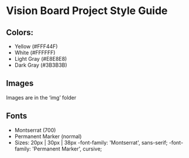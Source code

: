 # Vision Board Project Style Guide

## Colors:
- Yellow (#FFF44F)
- White (#FFFFFF)
- Light Gray (#E8E8E8) 
- Dark Gray (#3B3B3B)

## Images
Images are in the ‘img’ folder

## Fonts
- Montserrat (700)
- Permanent Marker (normal)
- Sizes: 20px | 30px | 38px
-font-family: 'Montserrat', sans-serif;
-font-family: 'Permanent Marker', cursive;
